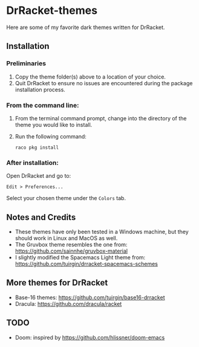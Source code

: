 # DrRacket-themes
Here are some of my favorite dark themes written for DrRacket.

## Installation
### Preliminaries
1. Copy the theme folder(s) above to a location of your choice.
2. Quit DrRacket to ensure no issues are encountered during the package installation process.

### From the command line:
1. From the terminal command prompt, change into the directory of the theme you would like to install.
2. Run the following command:

      ```console
     raco pkg install
      ```
### After installation:
Open DrRacket and go to:
```
Edit > Preferences...
```
Select your chosen theme under the `Colors` tab.

## Notes and Credits
- These themes have only been tested in a Windows machine, but they should work in Linux and MacOS as well.
- The Gruvbox theme resembles the one from:
https://github.com/sainnhe/gruvbox-material
- I slightly modified the Spacemacs Light theme from:
https://github.com/tuirgin/drracket-spacemacs-schemes

## More themes for DrRacket
- Base-16 themes: https://github.com/tuirgin/base16-drracket
- Dracula: https://github.com/dracula/racket

## TODO
- Doom: inspired by https://github.com/hlissner/doom-emacs
